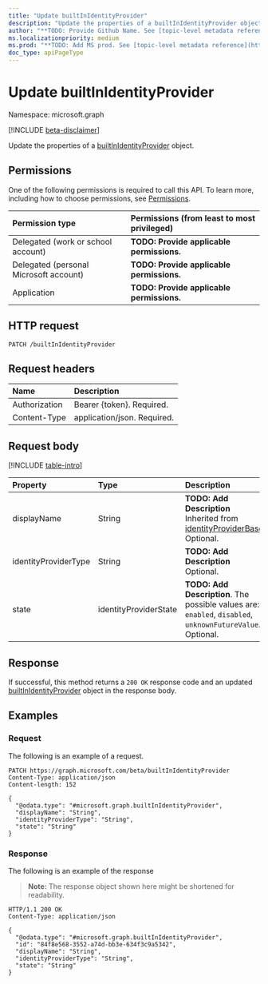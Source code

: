 ```yaml
---
title: "Update builtInIdentityProvider"
description: "Update the properties of a builtInIdentityProvider object."
author: "**TODO: Provide Github Name. See [topic-level metadata reference](https://aka.ms/msgo?pagePath=Document-APIs/Guidelines/Metadata)**"
ms.localizationpriority: medium
ms.prod: "**TODO: Add MS prod. See [topic-level metadata reference](https://aka.ms/msgo?pagePath=Document-APIs/Guidelines/Metadata)**"
doc_type: apiPageType
---
```


# Update builtInIdentityProvider
Namespace: microsoft.graph

[!INCLUDE [beta-disclaimer](../../includes/beta-disclaimer.md)]

Update the properties of a [builtInIdentityProvider](../resources/builtinidentityprovider.md) object.

## Permissions
One of the following permissions is required to call this API. To learn more, including how to choose permissions, see [Permissions](/graph/permissions-reference).

|Permission type|Permissions (from least to most privileged)|
|:---|:---|
|Delegated (work or school account)|**TODO: Provide applicable permissions.**|
|Delegated (personal Microsoft account)|**TODO: Provide applicable permissions.**|
|Application|**TODO: Provide applicable permissions.**|

## HTTP request

<!-- {
  "blockType": "ignored"
}
-->
``` http
PATCH /builtInIdentityProvider
```

## Request headers
|Name|Description|
|:---|:---|
|Authorization|Bearer {token}. Required.|
|Content-Type|application/json. Required.|

## Request body
[!INCLUDE [table-intro](../../includes/update-property-table-intro.md)]


|Property|Type|Description|
|:---|:---|:---|
|displayName|String|**TODO: Add Description** Inherited from [identityProviderBase](../resources/identityproviderbase.md). Optional.|
|identityProviderType|String|**TODO: Add Description** Optional.|
|state|identityProviderState|**TODO: Add Description**. The possible values are: `enabled`, `disabled`, `unknownFutureValue`. Optional.|



## Response

If successful, this method returns a `200 OK` response code and an updated [builtInIdentityProvider](../resources/builtinidentityprovider.md) object in the response body.

## Examples

### Request
The following is an example of a request.
<!-- {
  "blockType": "request",
  "name": "update_builtinidentityprovider"
}
-->
``` http
PATCH https://graph.microsoft.com/beta/builtInIdentityProvider
Content-Type: application/json
Content-length: 152

{
  "@odata.type": "#microsoft.graph.builtInIdentityProvider",
  "displayName": "String",
  "identityProviderType": "String",
  "state": "String"
}
```


### Response
The following is an example of the response
>**Note:** The response object shown here might be shortened for readability.
<!-- {
  "blockType": "response",
  "truncated": true
}
-->
``` http
HTTP/1.1 200 OK
Content-Type: application/json

{
  "@odata.type": "#microsoft.graph.builtInIdentityProvider",
  "id": "84f8e568-3552-a74d-bb3e-634f3c9a5342",
  "displayName": "String",
  "identityProviderType": "String",
  "state": "String"
}
```

